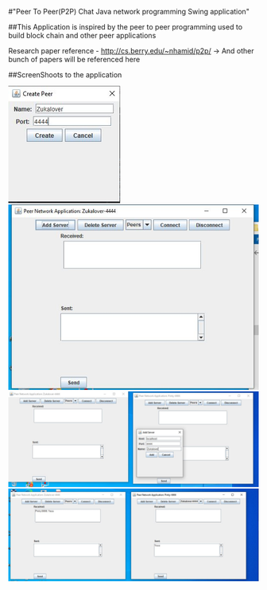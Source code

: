 #"Peer To Peer(P2P) Chat Java network programming Swing application" 

##This Application is inspired by the peer to peer programming used to build block chain and other peer applications

Research paper reference - http://cs.berry.edu/~nhamid/p2p/  -> And other bunch of papers will be referenced here

##ScreenShoots to the application

![](img/1.JPG "Peer To Peer")
![](img/1.1.JPG "Peer To Peer")
![](img/2.JPG "Peer To Peer")
![](img/3.JPG "Peer To Peer")
